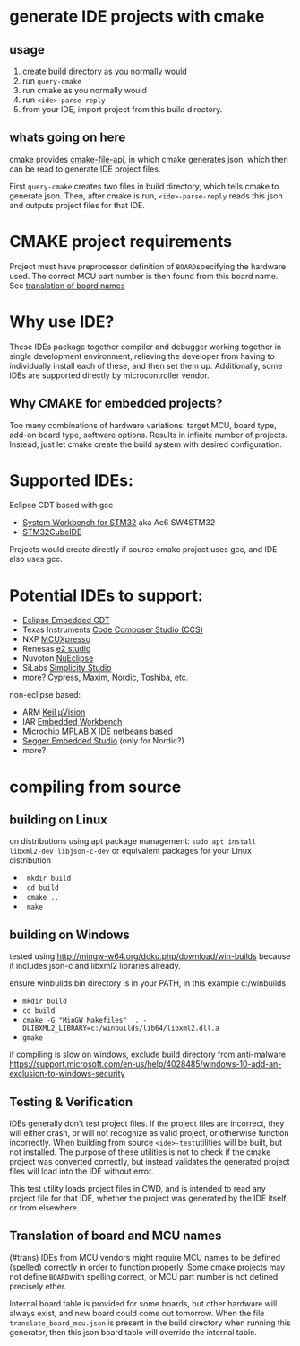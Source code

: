 # generate IDE projects with cmake

## usage
1. create build directory as you normally would
2. run ``query-cmake`` 
3. run cmake as you normally would
4. run ``<ide>-parse-reply``
5. from your IDE, import project from this build directory.

## whats going on here
cmake provides [cmake-file-api](https://cmake.org/cmake/help/latest/manual/cmake-file-api.7.html), in which cmake generates json, which then can be read to generate IDE project files.

First ``query-cmake`` creates two files in build directory, which tells cmake to generate json.  Then, after cmake is run, ``<ide>-parse-reply`` reads this json and outputs project files for that IDE.

# CMAKE project requirements
Project must have preprocessor definition of ``BOARD``specifying the hardware used.  The correct MCU part number is then found from this board name.   See [translation of board names](#trans)

# Why use IDE?
These IDEs package together compiler and debugger working together in single development environment, relieving the developer from having to individually install each of these, and then set them up.  Additionally, some IDEs are supported directly by microcontroller vendor.

## Why CMAKE for embedded projects?
Too many combinations of hardware variations: target MCU, board type, add-on board type, software options.  Results in infinite number of projects.  Instead, just let cmake create the build system with desired configuration.

# Supported IDEs:
Eclipse CDT based with gcc
* [System Workbench for STM32](https://www.openstm32.org/HomePage) aka Ac6 SW4STM32
* [STM32CubeIDE](https://www.st.com/en/development-tools/stm32cubeide.html)

Projects would create directly if source cmake project uses gcc, and IDE also uses gcc.

# Potential IDEs to support:
* [Eclipse Embedded CDT](https://projects.eclipse.org/projects/iot.embed-cdt/downloads)
* Texas Instruments [Code Composer Studio (CCS)](https://www.ti.com/tool/CCSTUDIO)
* NXP [MCUXpresso](https://www.nxp.com/design/software/development-software/mcuxpresso-software-and-tools-/mcuxpresso-integrated-development-environment-ide:MCUXpresso-IDE)
* Renesas [e2 studio](https://www.renesas.com/us/en/products/software-tools/tools/ide/e2studio.html)
* Nuvoton [NuEclipse](https://www.nuvoton.com/tool-and-software/software-development-tool/driver)
* SiLabs [Simplicity Studio](https://www.silabs.com/products/development-tools/software/simplicity-studio)
* more?  Cypress, Maxim, Nordic, Toshiba, etc.

non-eclipse based:
* ARM [Keil µVision](http://www2.keil.com/mdk5/uvision/)
* IAR [Embedded Workbench](https://www.iar.com/iar-embedded-workbench/)
* Microchip [MPLAB X IDE](https://www.microchip.com/mplab/mplab-x-ide) netbeans based
* [Segger Embedded Studio](https://www.segger.com/products/development-tools/embedded-studio) (only for Nordic?)
* more?


# compiling from source
## building on Linux
on distributions using apt package management:
``sudo apt install libxml2-dev libjson-c-dev``
or equivalent packages for your Linux distribution
* `` mkdir build``
* `` cd build``
* `` cmake ..``
* `` make``

## building on Windows
tested using http://mingw-w64.org/doku.php/download/win-builds
because it includes json-c and libxml2 libraries already. 

ensure winbuilds bin directory is in your PATH, in this example c:/winbuilds

* ``mkdir build``
* ``cd build``
* ``cmake -G "MinGW Makefiles" .. -DLIBXML2_LIBRARY=c:/winbuilds/lib64/libxml2.dll.a``
* ``gmake``

if compiling is slow on windows, exclude build directory from anti-malware https://support.microsoft.com/en-us/help/4028485/windows-10-add-an-exclusion-to-windows-security

## Testing & Verification
IDEs generally don't test project files.  If the project files are incorrect, they will either crash, or will not recognize as valid project, or otherwise function incorrectly.  When building from source ``<ide>-test``utilities will be built, but not installed.  The purpose of these utilities is not to check if the cmake project was converted correctly, but instead validates the generated project files will load into the IDE without error.

This test utility loads project files in CWD, and is intended to read any project file for that IDE, whether the project was generated by the IDE itself, or from elsewhere.

## Translation of board and MCU names
(#trans)
IDEs from MCU vendors might require MCU names to be defined (spelled) correctly in order to function properly.  Some cmake projects may not define ``BOARD``with spelling correct, or MCU part number is not defined precisely ether.


Internal board table is provided for some boards, but other hardware will always exist, and new board could come out tomorrow.  When the file `` translate_board_mcu.json`` is present in the build directory when running this generator, then this json board table will override the internal table.   


